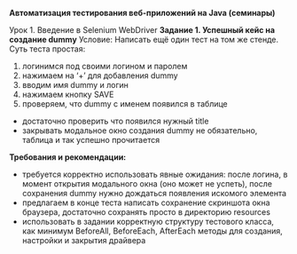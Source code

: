 **Автоматизация тестирования веб-приложений на Java (семинары)**


Урок 1. Введение в Selenium WebDriver
**Задание 1. Успешный кейс на создание dummy**
Условие:
Написать ещё один тест на том же стенде. Суть теста простая:
1) логинимся под своими логином и паролем
2) нажимаем на ‘+’ для добавления dummy
3) вводим имя dummy и логин
4) нажимаем кнопку SAVE
5) проверяем, что dummy с именем появился в таблице
- достаточно проверить что появился нужный title
- закрывать модальное окно создания dummy не обязательно, таблица и так успешно прочитается


**Требования и рекомендации:**
- требуется корректно использовать явные ожидания: после логина, в момент открытия модального окна (оно может не успеть), после сохранения dummy нужно дождаться появления искомого элемента
- предлагаем в конце теста написать сохранение скриншота окна браузера, достаточно сохранять просто в директорию resources
- использовать в задании корректную структуру тестового класса, как минимум BeforeAll, BeforeEach, AfterEach методы для создания, настройки и закрытия драйвера

